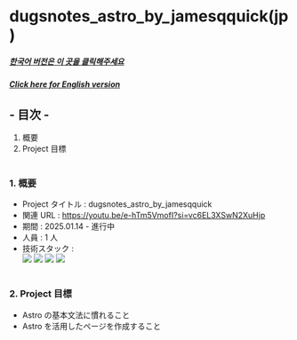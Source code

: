 # dugsnotes_astro_by_jamesqquick(jp)

##### [한국어 버전은 이 곳을 클릭해주세요](README.md)

##### [Click here for English version](README_EN.md)

## - 目次 -

1. 概要
2. Project 目標
   </br>
   </br>

### 1. 概要

- Project タイトル : dugsnotes_astro_by_jamesqquick
- 関連 URL : https://youtu.be/e-hTm5VmofI?si=vc6EL3XSwN2XuHjp
- 期間 : 2025.01.14 - 進行中
- 人員 : 1 人
- 技術スタック : </br>
  <img src="https://img.shields.io/badge/astro-BC52EE?style=for-the-badge&logo=astro&logoColor=white">
  <img src="https://img.shields.io/badge/HTML5-E34F26?style=for-the-badge&logo=HTML5&logoColor=white">
  <img src="https://img.shields.io/badge/CSS3-1572B6?style=for-the-badge&logo=CSS3&logoColor=white">
  <img src="https://img.shields.io/badge/Javascript-F7DF1E?style=for-the-badge&logo=Javascript&logoColor=white">
  </br>
  </br>

### 2. Project 目標

- Astro の基本文法に慣れること
- Astro を活用したページを作成すること
  </br>
  </br>

